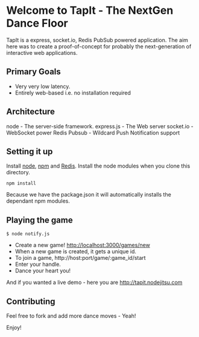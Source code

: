Welcome to TapIt - The NextGen Dance Floor
==========================================

TapIt is a express, socket.io, Redis PubSub powered application.
The aim here was to create a proof-of-concept for probably the
next-generation of interactive web applications.

Primary Goals
------------

* Very very low latency.
* Entirely web-based i.e. no installation required

Architecture
-----------

node - The server-side framework.
express.js - The Web server
socket.io - WebSocket power
Redis Pubsub - Wildcard Push Notification support

## Setting it up

Install [node](http://nodejs.org), [npm](http://npmjs.org) and [Redis](http://redis.io).
Install the node modules when you clone this directory.

    npm install

Because we have the package.json it will automatically installs the dependant npm modules.

Playing the game
----------------

    $ node notify.js

* Create a new game! [http://localhost:3000/games/new](http://localhost:3000/games/new)
* When a new game is created, it gets a unique id. 
* To join a game, http://host:port/game/:game_id/start
* Enter your handle.
* Dance your heart you!

And if you wanted a live demo - here you are http://tapit.nodejitsu.com 

Contributing
------------

Feel free to fork and add more dance moves - Yeah!

Enjoy!

